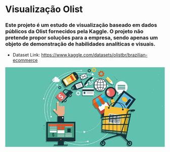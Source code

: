 # Visualização Olist 

### Este projeto é um estudo de visualização baseado em dados públicos da Olist fornecidos pela Kaggle. O projeto não pretende propor soluções para a empresa, sendo apenas um objeto de demonstração de habilidades analíticas e visuais.
- Dataset Link: https://www.kaggle.com/datasets/olistbr/brazilian-ecommerce

<p align="center">
  <img src="images/wall.jpg"/>
</p>
